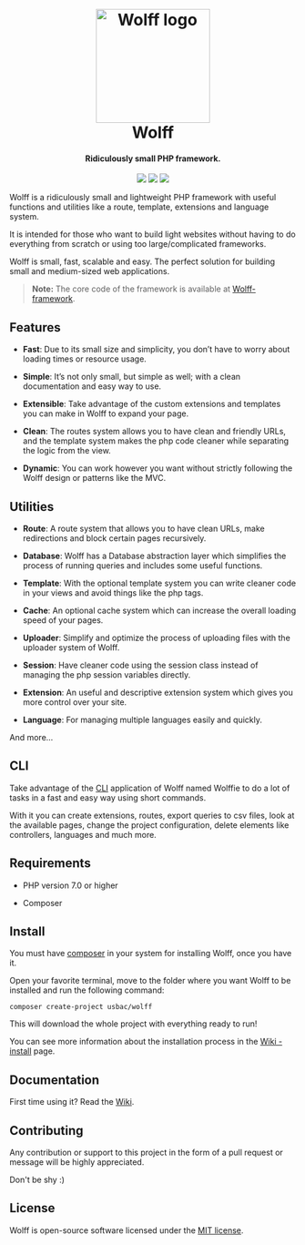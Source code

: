 <h1 align="center">
  <br>
  <img src="http://usbac.com.ve/wp-content/uploads/2019/05/wolff-logo-2.0.png" alt="Wolff logo" width="200">
  <br>
  Wolff
  <br>
</h1>

<h4 align="center">Ridiculously small PHP framework.</h4>

<p align="center">
<img src="https://img.shields.io/badge/stability-stable-green.svg"> <img src="https://img.shields.io/badge/version-1.10-blue.svg"> <img src="https://img.shields.io/badge/license-MIT-orange.svg">
</p>

Wolff is a ridiculously small and lightweight PHP framework with useful functions and utilities like a route, template, extensions and language system.

It is intended for those who want to build light websites without having to do everything from scratch or using too large/complicated frameworks.

Wolff is small, fast, scalable and easy. The perfect solution for building small and medium-sized web applications.


> **Note:** The core code of the framework is available at [Wolff-framework](https://github.com/usbac/wolff-framework).

## Features

* **Fast**: Due to its small size and simplicity, you don’t have to worry about loading times or resource usage.

* **Simple**: It’s not only small, but simple as well; with a clean documentation and easy way to use.

* **Extensible**: Take advantage of the custom extensions and templates you can make in Wolff to expand your page.

* **Clean**: The routes system allows you to have clean and friendly URLs, and the template system makes the php code cleaner while separating the logic from the view.

* **Dynamic**: You can work however you want without strictly following the Wolff design or patterns like the MVC.

## Utilities

* **Route**: A route system that allows you to have clean URLs, make redirections and block certain pages recursively.

* **Database**: Wolff has a Database abstraction layer which simplifies the process of running queries and includes some useful functions.

* **Template**: With the optional template system you can write cleaner code in your views and avoid things like the php tags.

* **Cache**: An optional cache system which can increase the overall loading speed of your pages.

* **Uploader**: Simplify and optimize the process of uploading files with the uploader system of Wolff.

* **Session**: Have cleaner code using the session class instead of managing the php session variables directly.

* **Extension**: An useful and descriptive extension system which gives you more control over your site.

* **Language**: For managing multiple languages easily and quickly.

And more...

## CLI

Take advantage of the [CLI](https://github.com/Usbac/wolff/wiki/CLI) application of Wolff named Wolffie to do a lot of tasks in a fast and easy way using short commands.

With it you can create extensions, routes, export queries to csv files, look at the available pages, change the project configuration, delete elements like controllers, languages and much more.


## Requirements

* PHP version 7.0 or higher

* Composer


## Install

You must have [composer](https://getcomposer.org/) in your system for installing Wolff, once you have it.

Open your favorite terminal, move to the folder where you want Wolff to be installed and run the following command:

```
composer create-project usbac/wolff
```

This will download the whole project with everything ready to run!

You can see more information about the installation process in the [Wiki - install](https://github.com/Usbac/Wolff/wiki/Installation) page.


## Documentation

First time using it? Read the [Wiki](https://github.com/Usbac/Wolff/wiki).


## Contributing

Any contribution or support to this project in the form of a pull request or message will be highly appreciated.

Don't be shy :)


## License

Wolff is open-source software licensed under the [MIT license](https://github.com/Usbac/Wolff/blob/master/LICENSE).
